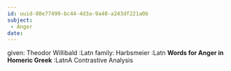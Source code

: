 ```yaml
---
id: uuid-80e77499-bc44-4d3a-9a40-a243df221a0b
subject: 
 - Anger
date: 
---
```


given: Theodor Willibald :Latn
family: Harbsmeier :Latn
**Words for Anger in Homeric Greek** :LatnA Contrastive Analysis
